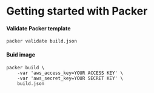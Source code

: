 # Getting started with Packer
#### Validate Packer template
```
packer validate build.json
```

#### Buid image
```
packer build \
    -var 'aws_access_key=YOUR ACCESS KEY' \
    -var 'aws_secret_key=YOUR SECRET KEY' \
    build.json
```    